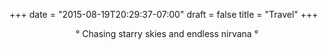 +++
date = "2015-08-19T20:29:37-07:00"
draft = false
title = "Travel"
+++

<center>
° Chasing starry skies and endless nirvana °
</center>